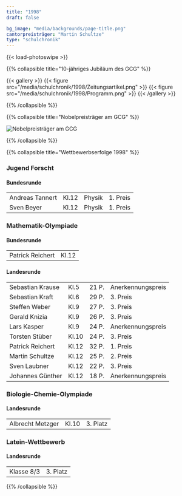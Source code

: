 ```yaml
---
title: "1998"
draft: false

bg_image: "media/backgrounds/page-title.png"
cantorpreisträger: "Martin Schultze"
type: "schulchronik"
---
```


{{< load-photoswipe >}}




{{% collapsible  title="10-jähriges Jubiläum des GCG" %}}

{{< gallery >}}
  {{< figure src="/media/schulchronik/1998/Zeitungsartikel.png" >}}
  {{< figure src="/media/schulchronik/1998/Programm.png" >}}
{{< /gallery >}}

{{% /collapsible %}}

{{% collapsible  title="Nobelpreisträger am GCG" %}}

![Nobelpreisträger am GCG](/media/schulchronik/1998/nobelpreisträger.png)

{{% /collapsible %}}

{{% collapsible  title="Wettbewerbserfolge 1998" %}}

### Jugend Forscht

#### Bundesrunde

|||||
|-|-|-|-|
|Andreas Tannert|Kl.12|Physik|1. Preis|
|Sven Beyer|Kl.12|Physik|1. Preis|

### Mathematik-Olympiade

#### Bundesrunde

|||
|-|-|
|Patrick Reichert|Kl.12|

#### Landesrunde

|||||
|-|-|-|-|
|Sebastian Krause|Kl.5|21 P.|Anerkennungspreis|
|Sebastian Kraft|Kl.6|29 P.|3. Preis|
|Steffen Weber|Kl.9|27 P.|3. Preis|
|Gerald Knizia|Kl.9|26 P.|3. Preis|
|Lars Kasper|Kl.9|24 P.|Anerkennungspreis|
|Torsten Stüber|Kl.10|24 P.|3. Preis|
|Patrick Reichert|Kl.12|32 P.|1. Preis|
|Martin Schultze|Kl.12|25 P.|2. Preis|
|Sven Laubner|Kl.12|22 P.|3. Preis|
|Johannes Günther|Kl.12|18 P.|Anerkennungspreis|

### Biologie-Chemie-Olympiade

#### Landesrunde

||||
|-|-|-|
|Albrecht Metzger|Kl.10|3. Platz|

### Latein-Wettbewerb

#### Landesrunde

|||
|-|-|
|Klasse 8/3|3. Platz|

{{% /collapsible %}}
